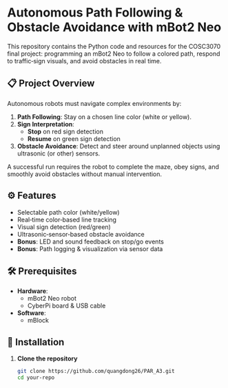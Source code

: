 # Autonomous Path Following & Obstacle Avoidance with mBot2 Neo

This repository contains the Python code and resources for the COSC3070 final project: programming an mBot2 Neo to follow a colored path, respond to traffic‑sign visuals, and avoid obstacles in real time.

## 📋 Project Overview

Autonomous robots must navigate complex environments by:
1. **Path Following**: Stay on a chosen line color (white or yellow).
2. **Sign Interpretation**:  
   - **Stop** on red sign detection  
   - **Resume** on green sign detection
3. **Obstacle Avoidance**: Detect and steer around unplanned objects using ultrasonic (or other) sensors.

A successful run requires the robot to complete the maze, obey signs, and smoothly avoid obstacles without manual intervention.

## ⚙️ Features

- Selectable path color (white/yellow)  
- Real‑time color‑based line tracking  
- Visual sign detection (red/green)  
- Ultrasonic‑sensor‑based obstacle avoidance  
- **Bonus**: LED and sound feedback on stop/go events  
- **Bonus**: Path logging & visualization via sensor data

## 🛠️ Prerequisites

- **Hardware**:  
  - mBot2 Neo robot  
  - CyberPi board & USB cable  
- **Software**:  
  - mBlock

## 🚀 Installation

1. **Clone the repository**  
   ```bash
   git clone https://github.com/quangdong26/PAR_A3.git
   cd your‑repo
